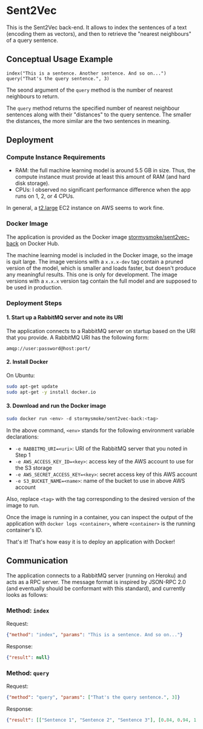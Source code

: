 # Sent2Vec

This is the Sent2Vec back-end. It allows to index the sentences of a text (encoding them as vectors), and then to retrieve the "nearest neighbours" of a query sentence.

## Conceptual Usage Example

~~~
index("This is a sentence. Another sentence. And so on...")
query("That's the query sentence.", 3)
~~~

The seond argument of the `query` method is the number of nearest neighbours to return.

The `query` method returns the specified number of nearest neighbour sentences along with their "distances" to the query sentence. The smaller the distances, the more similar are the two sentences in meaning.

## Deployment

### Compute Instance Requirements

- RAM: the full machine learning model is around 5.5 GB in size. Thus, the compute instance must provide at least this amount of RAM (and hard disk storage).
- CPUs: I observed no significant performance difference when the app runs on 1, 2, or 4 CPUs. 

In general, a [t2.large](https://aws.amazon.com/ec2/instance-types/t2/) EC2 instance on AWS seems to work fine.

### Docker Image

The application is provided as the Docker image [stormysmoke/sent2vec-back](https://hub.docker.com/r/stormysmoke/sent2vec-back/) on Docker Hub.

The machine learning model is included in the Docker image, so the image is quit large. The image versions with a `x.x.x-dev` tag contain a pruned version of the model, which is smaller and loads faster, but doesn't produce any meaningful results. This one is only for development. The image versions with a `x.x.x` version tag contain the full model and are supposed to be used in production.

### Deployment Steps

#### 1. Start up a RabbitMQ server and note its URI

The application connects to a RabbitMQ server on startup based on the URI that you provide. A RabbitMQ URI has the following form:

~~~
amqp://user:password@host:port/
~~~

#### 2. Install Docker

On Ubuntu:

~~~bash
sudo apt-get update
sudo apt-get -y install docker.io
~~~

#### 3. Download and run the Docker image

~~~bash
sudo docker run <env> -d stormysmoke/sent2vec-back:<tag>
~~~

In the above command, `<env>` stands for the following environment variable declarations:

- `-e RABBITMQ_URI=<uri>`: URI of the RabbitMQ server that you noted in Step 1
- `-e AWS_ACCESS_KEY_ID=<key>`: access key of the AWS account to use for the S3 storage
- `-e AWS_SECRET_ACCESS_KEY=<key>`: secret access key of this AWS account
- `-e S3_BUCKET_NAME=<name>`: name of the bucket to use in above AWS account

Also, replace `<tag>` with the tag corresponding to the desired version of the image to run.

Once the image is running in a container, you can inspect the output of the application with `docker logs <container>`, where `<container>` is the running container's ID.

That's it! That's how easy it is to deploy an application with Docker!

## Communication

The application connects to a RabbitMQ server (running on Heroku) and acts as a RPC server. The message format is inspired by JSON-RPC 2.0 (and eventually should be conformant with this standard), and currently looks as follows:

### Method: `index`

Request:

~~~json
{"method": "index", "params": "This is a sentence. And so on..."}
~~~

Response:

~~~json
{"result": null}
~~~

### Method: `query`

Request:

~~~json
{"method": "query", "params": ["That's the query sentence.", 3]}
~~~

Response:

~~~json
{"result": [["Sentence 1", "Sentence 2", "Sentence 3"], [0.84, 0.94, 1.04]]}
~~~
